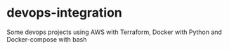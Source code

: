 # devops-integration
Some devops projects using AWS with Terraform, Docker with Python and Docker-compose with bash
